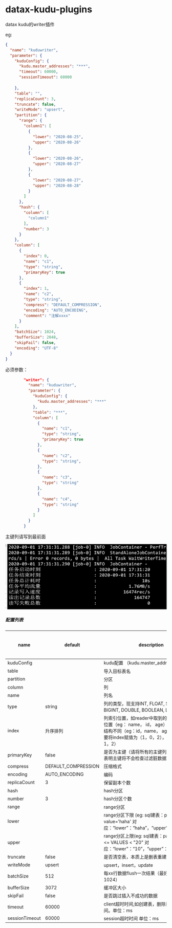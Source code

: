 # datax-kudu-plugins
datax kudu的writer插件



eg:

```json
{
  "name": "kuduwriter",
  "parameter": {
    "kuduConfig": {
      "kudu.master_addresses": "***",
      "timeout": 60000,
      "sessionTimeout": 60000

    },
    "table": "",
    "replicaCount": 3,
    "truncate": false,
    "writeMode": "upsert",
    "partition": {
      "range": {
        "column1": [
          {
            "lower": "2020-08-25",
            "upper": "2020-08-26"
          },
          {
            "lower": "2020-08-26",
            "upper": "2020-08-27"
          },
          {
            "lower": "2020-08-27",
            "upper": "2020-08-28"
          }
        ]
      },
      "hash": {
        "column": [
          "column1"
        ],
        "number": 3
      }
    },
    "column": [
      {
        "index": 0,
        "name": "c1",
        "type": "string",
        "primaryKey": true
      },
      {
        "index": 1,
        "name": "c2",
        "type": "string",
        "compress": "DEFAULT_COMPRESSION",
        "encoding": "AUTO_ENCODING",
        "comment": "注解xxxx"
      }
    ],
    "batchSize": 1024,
    "bufferSize": 2048,
    "skipFail": false,
    "encoding": "UTF-8"
  }
}
```

必须参数：

```json
        "writer": {
          "name": "kuduwriter",
          "parameter": {
            "kuduConfig": {
              "kudu.master_addresses": "***"
            },
            "table": "***",
            "column": [
              {
                "name": "c1",
                "type": "string",
                "primaryKey": true
              },
              {
                "name": "c2",
                "type": "string",
              },
              {
                "name": "c3",
                "type": "string"
              },
              {
                "name": "c4",
                "type": "string"
              }
            ]
          }
        }
```

主键列请写到最前面



![image-20200901193148188](./image-20200901193148188.png)

##### 配置列表

| name           | default             | description                                                  | 是否必须 |
| -------------- | ------------------- | ------------------------------------------------------------ | -------- |
| kuduConfig     |                     | kudu配置 （kudu.master_addresses等）                         | 是       |
| table          |                     | 导入目标表名                                                 | 是       |
| partition      |                     | 分区                                                         | 否       |
| column         |                     | 列                                                           | 是       |
| name           |                     | 列名                                                         | 是       |
| type           | string              | 列的类型，现支持INT, FLOAT, STRING, BIGINT, DOUBLE, BOOLEAN, LONG。 | 否       |
| index          | 升序排列            | 列索引位置，如reader中取到的某一字段在第二位置（eg： name， id， age）但kudu目标表结构不同（eg：id，name， age），此时就需要将index赋值为（1，0，2），默认顺序（0，1，2） | 否       |
| primaryKey     | false               | 是否为主键（请将所有的主键列写在前面）,不表明主键将不会检查过滤脏数据 | 否       |
| compress       | DEFAULT_COMPRESSION | 压缩格式                                                     | 否       |
| encoding       | AUTO_ENCODING       | 编码                                                         | 否       |
| replicaCount   | 3                   | 保留副本个数                                                 | 否       |
| hash           |                     | hash分区                                                     | 否       |
| number         | 3                   | hash分区个数                                                 | 否       |
| range          |                     | range分区                                                    | 否       |
| lower          |                     | range分区下限 (eg: sql建表：partition value='haha' 对应：“lower”：“haha”，“upper”：“haha\000”) | 否       |
| upper          |                     | range分区上限(eg: sql建表：partition "10" <= VALUES < "20"                                                                     对应：“lower”：“10”，“upper”：“20”) | 否       |
| truncate       | false               | 是否清空表，本质上是删表重建                                 | 否       |
| writeMode      | upsert              | upsert，insert，update                                       | 否       |
| batchSize      | 512                 | 每xx行数据flush一次结果（最好不要超过1024）                  | 否       |
| bufferSize     | 3072                | 缓冲区大小                                                   | 否       |
| skipFail       | false               | 是否跳过插入不成功的数据                                     | 否       |
| timeout        | 60000               | client超时时间,如创建表，删除表操作的超时时间。单位：ms      | 否       |
| sessionTimeout | 60000               | session超时时间 单位：ms                                     | 否       |








